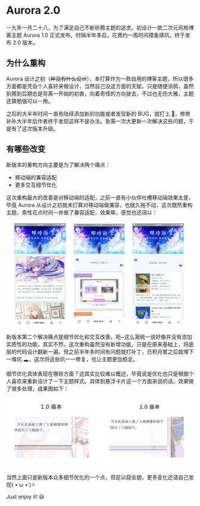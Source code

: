 # Aurora 2.0

一九年一月二十八，为了满足自己不断折腾主题的追求，初设计一款二次元风格博客主题 Aurora 1.0 正式发布。时隔半年多后，花费约一周时间摸鱼填坑，终于发布 2.0 版本。

## 为什么重构

Aurora 设计之初（~~并没有什么设计~~），本打算作为一款自用的博客主题，所以很多方面都是凭自个人喜好来做设计，当然自己没这方面的天赋，只是随便涂鸦，虽然折腾到后期总是背离一开始的初衷，向着奇怪的方向驶去，不过也无伤大雅，主题还算勉强可以一用。

之后的大半年时间一直有陆续添加新的功能或者发现新的 BUG，就打上 🍮，修修补补大半年后作者终于发现这样不是办法。急需一次大更新一次解决这些问题，于是有了这次版本升级。

## 有哪些改变

新版本的重构方向主要是为了解决两个痛点：

- 移动端的兼容适配
- 更多交互细节优化

这次重构最大的改善是对移动端的适配，之前一直有小伙伴吐槽移动端效果太差，毕竟 Aurora 从设计之初就未打算对移动端做兼容，也就久拖不动，这次既然重构主题，索性花点时间一并做了兼容适配，效果嘛，感觉也还阔以：

![Aurora 2.0 移动端适配](https://raw.githubusercontent.com/chanshiyucx/yoi/master/2019/Aurora2.0/Aurora2.0.jpg#full)

新版本第二个解决痛点是细节优化和交互改善。呃~这么笼统一说好像并没有添加实质性的功能，其实不然，这次重构虽然没有新增功能，只是在原来基础上，将底层的代码设计翻新一遍。但之前半年多时间有问题就打补丁，日积月累之后就埋下一堆坑 🕳，这次将这些坑一一修复，也让主题更加稳定。

细节优化具体表现在哪些方面？这其实比较难以概述，毕竟说是优化也只是根据个人喜欢来重新设计了一下主题样式。具体到悬浮卡片这一个方面来说的话，效果做了很多处理，成果图如下：

![细节优化](https://raw.githubusercontent.com/chanshiyucx/yoi/master/2019/Aurora2.0/Aurora2.0细节优化.jpg#full)

当然上面只是新版本众多细节优化的一个点，但足以窥全貌，更多变化还请自己发现( •̀ ω •́ )✧

Just enjoy it! 😃
